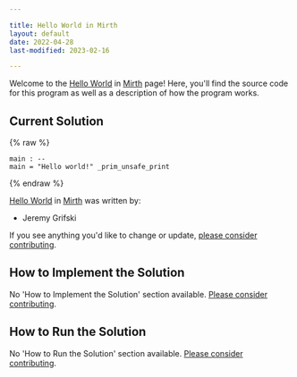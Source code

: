 ```yaml
---

title: Hello World in Mirth
layout: default
date: 2022-04-28
last-modified: 2023-02-16

---
```


Welcome to the [Hello World](https://sampleprograms.io/projects/hello-world) in [Mirth](https://sampleprograms.io/languages/mirth) page! Here, you'll find the source code for this program as well as a description of how the program works.

## Current Solution

{% raw %}

```mirth
main : --
main = "Hello world!" _prim_unsafe_print
```

{% endraw %}

[Hello World](https://sampleprograms.io/projects/hello-world) in [Mirth](https://sampleprograms.io/languages/mirth) was written by:

- Jeremy Grifski

If you see anything you'd like to change or update, [please consider contributing](https://github.com/TheRenegadeCoder/sample-programs).

## How to Implement the Solution

No 'How to Implement the Solution' section available. [Please consider contributing](https://github.com/TheRenegadeCoder/sample-programs-website).

## How to Run the Solution

No 'How to Run the Solution' section available. [Please consider contributing](https://github.com/TheRenegadeCoder/sample-programs-website).